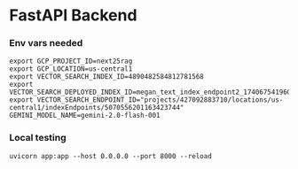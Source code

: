 # FastAPI Backend 


### Env vars needed

```
export GCP_PROJECT_ID=next25rag
export GCP_LOCATION=us-central1
export VECTOR_SEARCH_INDEX_ID=4890482584812781568
export VECTOR_SEARCH_DEPLOYED_INDEX_ID=megan_text_index_endpoint2_1740675419602
export VECTOR_SEARCH_ENDPOINT_ID="projects/427092883710/locations/us-central1/indexEndpoints/5070556201163423744"
GEMINI_MODEL_NAME=gemini-2.0-flash-001
```


### Local testing 

```
uvicorn app:app --host 0.0.0.0 --port 8000 --reload
```